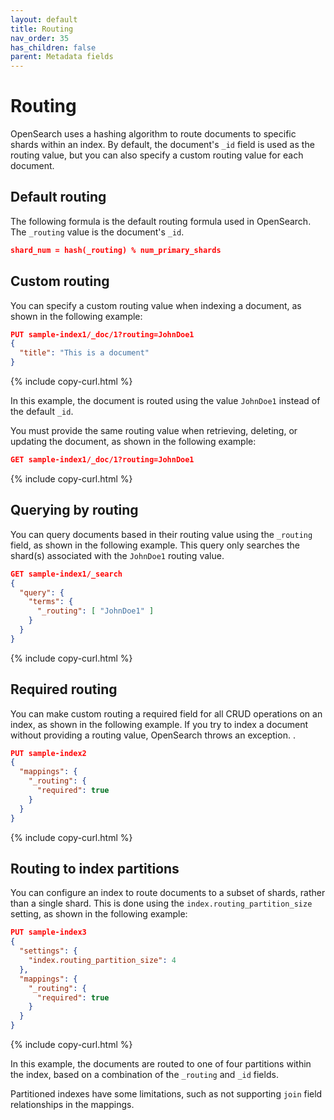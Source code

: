 ```yaml
---
layout: default
title: Routing
nav_order: 35
has_children: false
parent: Metadata fields
---
```


# Routing

OpenSearch uses a hashing algorithm to route documents to specific shards within an index. By default, the document's `_id` field is used as the routing value, but you can also specify a custom routing value for each document.

## Default routing

The following formula is the default routing formula used in OpenSearch. The `_routing` value is the document's `_id`. 

```json
shard_num = hash(_routing) % num_primary_shards
```

## Custom routing

You can specify a custom routing value when indexing a document, as shown in the following example: 

```json
PUT sample-index1/_doc/1?routing=JohnDoe1
{
  "title": "This is a document"
}
```
{% include copy-curl.html %}

In this example, the document is routed using the value `JohnDoe1` instead of the default `_id`.

You must provide the same routing value when retrieving, deleting, or updating the document, as shown in the following example:

```json
GET sample-index1/_doc/1?routing=JohnDoe1
```
{% include copy-curl.html %}

## Querying by routing

You can query documents based in their routing value using the `_routing` field, as shown in the following example. This query only searches the shard(s) associated with the `JohnDoe1` routing value.

```json
GET sample-index1/_search
{
  "query": {
    "terms": {
      "_routing": [ "JohnDoe1" ]
    }
  }
}
```
{% include copy-curl.html %}

## Required routing

You can make custom routing a required field for all CRUD operations on an index, as shown in the following example. If you try to index a document without providing a routing value, OpenSearch throws an exception.
.

```json
PUT sample-index2
{
  "mappings": {
    "_routing": {
      "required": true
    }
  }
}
```
{% include copy-curl.html %}

## Routing to index partitions

You can configure an index to route documents to a subset of shards, rather than a single shard. This is done using the `index.routing_partition_size` setting, as shown in the following example: 

```json
PUT sample-index3
{
  "settings": {
    "index.routing_partition_size": 4
  },
  "mappings": {
    "_routing": {
      "required": true
    }
  }
}
```
{% include copy-curl.html %}

In this example, the documents are routed to one of four partitions within the index, based on a combination of the `_routing` and `_id` fields.

Partitioned indexes have some limitations, such as not supporting `join` field relationships in the mappings.
